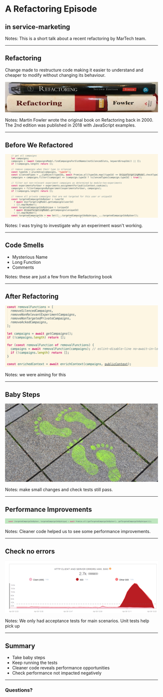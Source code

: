 # A Refactoring Episode
## in service-marketing 

Notes:  This is a short talk about a recent refactoring by MarTech team.

---

## Refactoring

Change made to restructure code making it easier to understand and cheaper to modify without changing its behaviour.

![Book](../images/refactoring-book.jpg)

Notes: Martin Fowler wrote the original book on Refactoring back in 2000. 
The 2nd edition was published in 2018 with JavaScript examples.

---

## Before We Refactored

![Code before](../images/before.png)


Notes: I was trying to investigate why an experiment wasn't working. 

---

## Code Smells

* Mysterious Name
* Long Function
* Comments

Notes: these are just a few from the Refactoring book

---

## After Refactoring

![Code after](../images/after.png)

Notes: we were aiming for this

---
## Baby Steps

![Baby steps](../images/baby-steps.jpg)

Notes: make small changes and check tests still pass.

---

## Performance Improvements

![Code after](../images/after-perf.png)

Notes:  Cleaner code helped us to see some performance improvements.

---

## Check no errors

![errors](../images/error-mount.png)

Notes:  We only had acceptance tests for main scenarios. 
Unit tests help pick up

---

## Summary

* Take baby steps
* Keep running the tests
* Cleaner code reveals performance opportunities
* Check performance not impacted negatively

---

### Questions?

